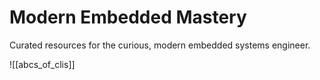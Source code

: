 # Modern Embedded Mastery
Curated resources for the curious, modern embedded systems engineer.

![[abcs_of_clis]]
